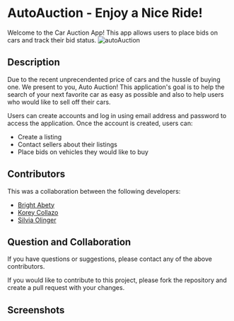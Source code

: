 # AutoAuction - Enjoy a Nice Ride!
Welcome to the Car Auction App! This app allows users to place bids on cars and track their bid status.
![autoAuction](https://user-images.githubusercontent.com/113262558/211442444-a9442826-f6fb-41f1-99fd-52f455a80032.png)

## Description
Due to the recent unprecendented price of cars and the hussle of buying one. We present to you, Auto Auction! This application's goal is to help the search of your next favorite car as easy as possible and also to help users who would like to sell off their cars.

Users can create accounts and log in using email address and password to access the application.
Once the account is created, users can:
- Create a listing 
- Contact sellers about their listings
- Place bids on vehicles they would like to buy

## Contributors
This was a collaboration between the following developers:
- [Bright Abety](https://github.com/kagebright)
- [Korey Collazo](https://github.com/koreycollazo)
- [Silvia Olinger](https://github.com/silviaolinger)

## Question and Collaboration
If you have questions or suggestions, please contact any of the above contributors.

If you would like to contribute to this project, please fork the repository and create a pull request with your changes.

## Screenshots
